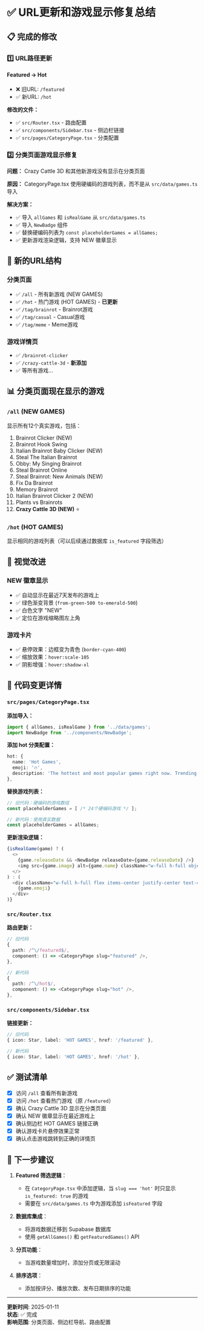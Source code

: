 # ✅ URL更新和游戏显示修复总结

## 📋 完成的修改

### 1️⃣ **URL路径更新**

#### Featured → Hot
- ❌ 旧URL: `/featured`
- ✅ 新URL: `/hot`

**修改的文件：**
- ✅ `src/Router.tsx` - 路由配置
- ✅ `src/components/Sidebar.tsx` - 侧边栏链接
- ✅ `src/pages/CategoryPage.tsx` - 分类配置

### 2️⃣ **分类页面游戏显示修复**

**问题：** Crazy Cattle 3D 和其他新游戏没有显示在分类页面

**原因：** CategoryPage.tsx 使用硬编码的游戏列表，而不是从 `src/data/games.ts` 导入

**解决方案：**
- ✅ 导入 `allGames` 和 `isRealGame` 从 `src/data/games.ts`
- ✅ 导入 `NewBadge` 组件
- ✅ 替换硬编码列表为 `const placeholderGames = allGames;`
- ✅ 更新游戏渲染逻辑，支持 NEW 徽章显示

## 🔗 新的URL结构

### 分类页面
- ✅ `/all` - 所有新游戏 (NEW GAMES)
- ✅ `/hot` - 热门游戏 (HOT GAMES) - **已更新**
- ✅ `/tag/brainrot` - Brainrot游戏
- ✅ `/tag/casual` - Casual游戏
- ✅ `/tag/meme` - Meme游戏

### 游戏详情页
- ✅ `/brainrot-clicker`
- ✅ `/crazy-cattle-3d` - **新添加**
- ✅ 等所有游戏...

## 📊 分类页面现在显示的游戏

### `/all` (NEW GAMES)
显示所有12个真实游戏，包括：
1. Brainrot Clicker (NEW)
2. Brainrot Hook Swing
3. Italian Brainrot Baby Clicker (NEW)
4. Steal The Italian Brainrot
5. Obby: My Singing Brainrot
6. Steal Brainrot Online
7. Steal Brainrot: New Animals (NEW)
8. Fix Da Brainrot
9. Memory Brainrot
10. Italian Brainrot Clicker 2 (NEW)
11. Plants vs Brainrots
12. **Crazy Cattle 3D (NEW)** ⭐

### `/hot` (HOT GAMES)
显示相同的游戏列表（可以后续通过数据库 `is_featured` 字段筛选）

## 🎨 视觉改进

### NEW 徽章显示
- ✅ 自动显示在最近7天发布的游戏上
- ✅ 绿色渐变背景 (`from-green-500 to-emerald-500`)
- ✅ 白色文字 "NEW"
- ✅ 定位在游戏缩略图左上角

### 游戏卡片
- ✅ 悬停效果：边框变为青色 (`border-cyan-400`)
- ✅ 缩放效果：`hover:scale-105`
- ✅ 阴影增强：`hover:shadow-xl`

## 📝 代码变更详情

### `src/pages/CategoryPage.tsx`

**添加导入：**
```typescript
import { allGames, isRealGame } from '../data/games';
import NewBadge from '../components/NewBadge';
```

**添加 hot 分类配置：**
```typescript
hot: {
  name: 'Hot Games',
  emoji: '🔥',
  description: 'The hottest and most popular games right now. Trending titles everyone is playing.',
},
```

**替换游戏列表：**
```typescript
// 旧代码：硬编码的游戏数组
const placeholderGames = [ /* 24个硬编码游戏 */ ];

// 新代码：使用真实数据
const placeholderGames = allGames;
```

**更新渲染逻辑：**
```typescript
{isRealGame(game) ? (
  <>
    {game.releaseDate && <NewBadge releaseDate={game.releaseDate} />}
    <img src={game.image} alt={game.name} className="w-full h-full object-cover" />
  </>
) : (
  <div className="w-full h-full flex items-center justify-center text-4xl md:text-5xl">
    {game.emoji}
  </div>
)}
```

### `src/Router.tsx`

**路由更新：**
```typescript
// 旧代码
{
  path: /^\/featured$/,
  component: () => <CategoryPage slug="featured" />,
},

// 新代码
{
  path: /^\/hot$/,
  component: () => <CategoryPage slug="hot" />,
},
```

### `src/components/Sidebar.tsx`

**链接更新：**
```typescript
// 旧代码
{ icon: Star, label: 'HOT GAMES', href: '/featured' },

// 新代码
{ icon: Star, label: 'HOT GAMES', href: '/hot' },
```

## ✅ 测试清单

- [x] 访问 `/all` 查看所有新游戏
- [x] 访问 `/hot` 查看热门游戏（原 `/featured`）
- [x] 确认 Crazy Cattle 3D 显示在分类页面
- [x] 确认 NEW 徽章显示在最近游戏上
- [x] 确认侧边栏 HOT GAMES 链接正确
- [x] 确认游戏卡片悬停效果正常
- [x] 确认点击游戏跳转到正确的详情页

## 🎯 下一步建议

1. **Featured 筛选逻辑**：
   - 在 `CategoryPage.tsx` 中添加逻辑，当 `slug === 'hot'` 时只显示 `is_featured: true` 的游戏
   - 需要在 `src/data/games.ts` 中为游戏添加 `isFeatured` 字段

2. **数据库集成**：
   - 将游戏数据迁移到 Supabase 数据库
   - 使用 `getAllGames()` 和 `getFeaturedGames()` API

3. **分页功能**：
   - 当游戏数量增加时，添加分页或无限滚动

4. **排序选项**：
   - 添加按评分、播放次数、发布日期排序的功能

---

**更新时间**: 2025-01-11  
**状态**: ✅ 完成  
**影响范围**: 分类页面、侧边栏导航、路由配置

